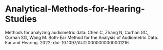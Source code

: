 # Analytical-Methods-for-Hearing-Studies
Methods for analyzing audiometric data:
Chen C, Zhang N, Curhan GC, Curhan SG, Wang M. Both-Ear Method for the Analysis of Audiometric Data. Ear and Hearing. 2022; doi: 10.1097/AUD.0000000000001216.
